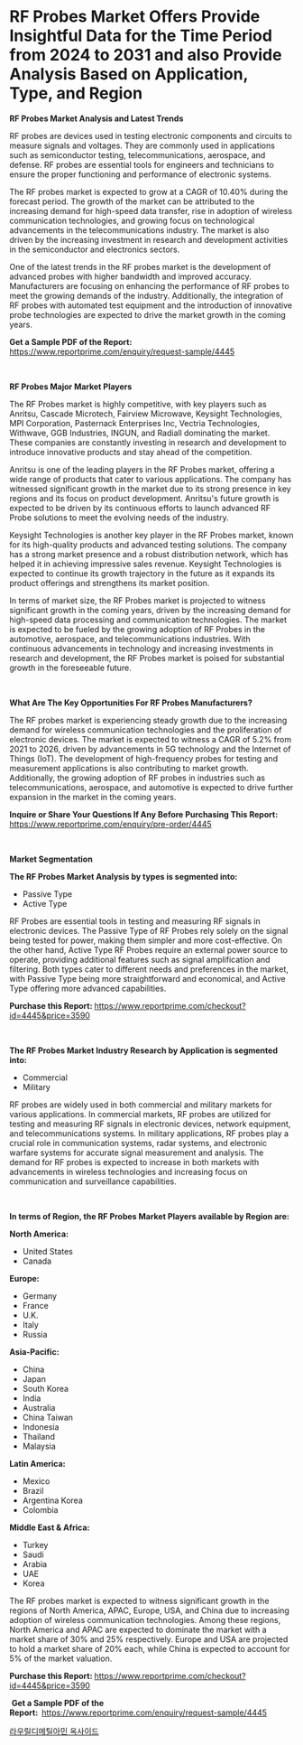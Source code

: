 <p><h1>RF Probes Market Offers Provide Insightful Data for the Time Period from 2024 to 2031 and also Provide Analysis Based on Application, Type, and Region</h1></p><p><strong>RF Probes Market Analysis and Latest Trends</strong></p>
<p><p>RF probes are devices used in testing electronic components and circuits to measure signals and voltages. They are commonly used in applications such as semiconductor testing, telecommunications, aerospace, and defense. RF probes are essential tools for engineers and technicians to ensure the proper functioning and performance of electronic systems.</p><p>The RF probes market is expected to grow at a CAGR of 10.40% during the forecast period. The growth of the market can be attributed to the increasing demand for high-speed data transfer, rise in adoption of wireless communication technologies, and growing focus on technological advancements in the telecommunications industry. The market is also driven by the increasing investment in research and development activities in the semiconductor and electronics sectors.</p><p>One of the latest trends in the RF probes market is the development of advanced probes with higher bandwidth and improved accuracy. Manufacturers are focusing on enhancing the performance of RF probes to meet the growing demands of the industry. Additionally, the integration of RF probes with automated test equipment and the introduction of innovative probe technologies are expected to drive the market growth in the coming years.</p></p>
<p><strong>Get a Sample PDF of the Report:&nbsp;</strong> <a href="https://www.reportprime.com/enquiry/request-sample/4445">https://www.reportprime.com/enquiry/request-sample/4445</a></p>
<p>&nbsp;</p>
<p><strong>RF Probes Major Market Players</strong></p>
<p><p>The RF Probes market is highly competitive, with key players such as Anritsu, Cascade Microtech, Fairview Microwave, Keysight Technologies, MPI Corporation, Pasternack Enterprises Inc, Vectria Technologies, Withwave, GGB Industries, INGUN, and Radiall dominating the market. These companies are constantly investing in research and development to introduce innovative products and stay ahead of the competition.</p><p>Anritsu is one of the leading players in the RF Probes market, offering a wide range of products that cater to various applications. The company has witnessed significant growth in the market due to its strong presence in key regions and its focus on product development. Anritsu's future growth is expected to be driven by its continuous efforts to launch advanced RF Probe solutions to meet the evolving needs of the industry.</p><p>Keysight Technologies is another key player in the RF Probes market, known for its high-quality products and advanced testing solutions. The company has a strong market presence and a robust distribution network, which has helped it in achieving impressive sales revenue. Keysight Technologies is expected to continue its growth trajectory in the future as it expands its product offerings and strengthens its market position.</p><p>In terms of market size, the RF Probes market is projected to witness significant growth in the coming years, driven by the increasing demand for high-speed data processing and communication technologies. The market is expected to be fueled by the growing adoption of RF Probes in the automotive, aerospace, and telecommunications industries. With continuous advancements in technology and increasing investments in research and development, the RF Probes market is poised for substantial growth in the foreseeable future.</p></p>
<p>&nbsp;</p>
<p><strong>What Are The Key Opportunities For RF Probes Manufacturers?</strong></p>
<p><p>The RF probes market is experiencing steady growth due to the increasing demand for wireless communication technologies and the proliferation of electronic devices. The market is expected to witness a CAGR of 5.2% from 2021 to 2026, driven by advancements in 5G technology and the Internet of Things (IoT). The development of high-frequency probes for testing and measurement applications is also contributing to market growth. Additionally, the growing adoption of RF probes in industries such as telecommunications, aerospace, and automotive is expected to drive further expansion in the market in the coming years.</p></p>
<p><strong>Inquire or Share Your Questions If Any Before Purchasing This Report:</strong> <a href="https://www.reportprime.com/enquiry/pre-order/4445">https://www.reportprime.com/enquiry/pre-order/4445</a></p>
<p>&nbsp;</p>
<p><strong>Market Segmentation</strong></p>
<p><strong>The RF Probes Market Analysis by types is segmented into:</strong></p>
<p><ul><li>Passive Type</li><li>Active Type</li></ul></p>
<p><p>RF Probes are essential tools in testing and measuring RF signals in electronic devices. The Passive Type of RF Probes rely solely on the signal being tested for power, making them simpler and more cost-effective. On the other hand, Active Type RF Probes require an external power source to operate, providing additional features such as signal amplification and filtering. Both types cater to different needs and preferences in the market, with Passive Type being more straightforward and economical, and Active Type offering more advanced capabilities.</p></p>
<p><strong>Purchase this Report:&nbsp;</strong><a href="https://www.reportprime.com/checkout?id=4445&price=3590">https://www.reportprime.com/checkout?id=4445&price=3590</a></p>
<p>&nbsp;</p>
<p><strong>The RF Probes Market Industry Research by Application is segmented into:</strong></p>
<p><ul><li>Commercial</li><li>Military</li></ul></p>
<p><p>RF probes are widely used in both commercial and military markets for various applications. In commercial markets, RF probes are utilized for testing and measuring RF signals in electronic devices, network equipment, and telecommunications systems. In military applications, RF probes play a crucial role in communication systems, radar systems, and electronic warfare systems for accurate signal measurement and analysis. The demand for RF probes is expected to increase in both markets with advancements in wireless technologies and increasing focus on communication and surveillance capabilities.</p></p>
<p>&nbsp;</p>
<p><strong>In terms of Region, the RF Probes Market Players available by Region are:</strong></p>
<p>
    <p> <strong> North America: </strong>
        <ul>
            <li>United States</li>
            <li>Canada</li>
        </ul>
        </p> 
    <p> <strong> Europe: </strong>
        <ul>
            <li>Germany</li>
            <li>France</li>
            <li>U.K.</li>
            <li>Italy</li>
            <li>Russia</li>
        </ul>
        </p> 
    <p> <strong> Asia-Pacific: </strong>
        <ul>
            <li>China</li>
            <li>Japan</li>
            <li>South Korea</li>
            <li>India</li>
            <li>Australia</li>
            <li>China Taiwan</li>
            <li>Indonesia</li>
            <li>Thailand</li>
            <li>Malaysia</li>
        </ul>
        </p> 
    <p> <strong> Latin America: </strong>
        <ul>
            <li>Mexico</li>
            <li>Brazil</li>
            <li>Argentina Korea</li>
            <li>Colombia</li>
        </ul>
        </p> 
    <p> <strong> Middle East & Africa: </strong>
        <ul>
            <li>Turkey</li>
            <li>Saudi</li>
            <li>Arabia</li>
            <li>UAE</li>
            <li>Korea</li>
        </ul>
    </p>
    </p>
<p><p>The RF probes market is expected to witness significant growth in the regions of North America, APAC, Europe, USA, and China due to increasing adoption of wireless communication technologies. Among these regions, North America and APAC are expected to dominate the market with a market share of 30% and 25% respectively. Europe and USA are projected to hold a market share of 20% each, while China is expected to account for 5% of the market valuation.</p></p>
<p><strong>Purchase this Report: </strong><a href="https://www.reportprime.com/checkout?id=4445&price=3590">https://www.reportprime.com/checkout?id=4445&price=3590</a></p>
<p>&nbsp;<strong>Get a Sample PDF of the Report:&nbsp;&nbsp;</strong><a href="https://www.reportprime.com/enquiry/request-sample/4445">https://www.reportprime.com/enquiry/request-sample/4445</a></p>
<p><strong></strong></p>
<p><p><a href="https://github.com/hxzi07639916/Market-Research-Report-List-1/blob/main/853972414081.md">라우릴디메틸아민 옥사이드</a></p></p>